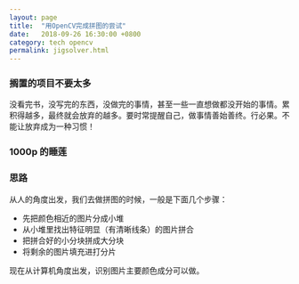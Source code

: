 ```yaml
---
layout: page
title:  "用OpenCV完成拼图的尝试"
date:   2018-09-26 16:30:00 +0800
category: tech opencv
permalink: jigsolver.html
---
```


### 搁置的项目不要太多

没看完书，没写完的东西，没做完的事情，甚至一些一直想做都没开始的事情。累积得越多，最终就会放弃的越多。要时常提醒自己，做事情善始善终。行必果。不能让放弃成为一种习惯！

### 1000p 的睡莲

### 思路

从人的角度出发，我们去做拼图的时候，一般是下面几个步骤：
* 先把颜色相近的图片分成小堆
* 从小堆里找出特征明显（有清晰线条）的图片拼合
* 把拼合好的小分块拼成大分块
* 将剩余的图片填充进打分片

现在从计算机角度出发，识别图片主要颜色成分可以做。

<!---
### 未竟的事业😂
* 星空贴画
* 看完OpenCV文档
* 开始ML的项目 --->